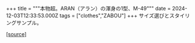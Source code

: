 +++
title = """本物超。ARAN（アラン）の渾身の1型、M-49"""
date = 2024-12-03T12:33:53.000Z
tags = ["clothes","ZABOU"]
+++
サイズ選びとスタイリングサンプル。

[[source]](https://zabou.org/2024/12/03/314231/)
